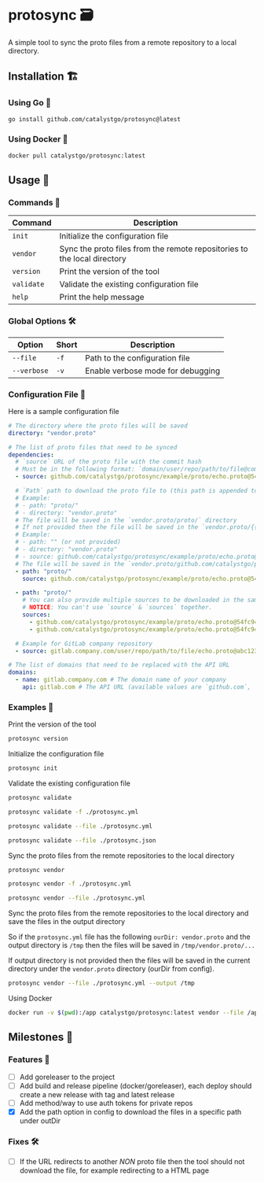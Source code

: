 # protosync 🗃

A simple tool to sync the proto files from a remote repository to a local directory.

## Installation 🏗

### Using Go 🐹

```bash
go install github.com/catalystgo/protosync@latest
```

### Using Docker 🐳

```bash
docker pull catalystgo/protosync:latest
```

## Usage 🚀

### Commands 📜

| Command | Description |
| --- | --- |
| `init` | Initialize the configuration file |
| `vendor` | Sync the proto files from the remote repositories to the local directory |
| `version` | Print the version of the tool |
| `validate` | Validate the existing configuration file |
| `help` | Print the help message |

### Global Options 🛠

| Option | Short | Description |
| --- | --- | --- |
| `--file` | `-f` | Path to the configuration file |
| `--verbose` | `-v` | Enable verbose mode for debugging |

### Configuration File 📄

Here is a sample configuration file

```yaml
# The directory where the proto files will be saved
directory: "vendor.proto"

# The list of proto files that need to be synced
dependencies:
  # `source` URL of the proto file with the commit hash
  # Must be in the following format: `domain/user/repo/path/to/file@commit`
  - source: github.com/catalystgo/protosync/example/proto/echo.proto@54fc94f

  # `Path` path to download the proto file to (this path is appended to the directory variable)
  # Example:
  # - path: "proto/"
  # - directory: "vendor.proto"
  # The file will be saved in the `vendor.proto/proto/` directory
  # If not provided then the file will be saved in the `vendor.proto/{{SOURCE}}` directory
  # Example:
  # - path: "" (or not provided)
  # - directory: "vendor.proto"
  # - source: github.com/catalystgo/protosync/example/proto/echo.proto@54fc94f
  # The file will be saved in the `vendor.proto/github.com/catalystgo/protosync/example/proto/` directory
  - path: "proto/"
    source: github.com/catalystgo/protosync/example/proto/echo.proto@54fc94f

  - path: "proto/"
    # You can also provide multiple sources to be downloaded in the same path.
    # NOTICE: You can't use `source` & `sources` together.
    sources:
      - github.com/catalystgo/protosync/example/proto/echo.proto@54fc94f
      - github.com/catalystgo/protosync/example/proto/echo.proto@54fc94f

  # Example for GitLab company repository
  - source: gitlab.company.com/user/repo/path/to/file/echo.proto@abc123

# The list of domains that need to be replaced with the API URL
domains:
  - name: gitlab.company.com # The domain name of your company
    api: gitlab.com # The API URL (available values are `github.com`, `gitlab.com` and `bitbucket.org`)
```

### Examples 📝

Print the version of the tool

```bash
protosync version
```

Initialize the configuration file

```bash
protosync init
```

Validate the existing configuration file

```bash
protosync validate
```

```bash
protosync validate -f ./protosync.yml 
```

```bash
protosync validate --file ./protosync.yml 
```

```bash
protosync validate --file ./protosync.json
```

Sync the proto files from the remote repositories to the local directory

```bash
protosync vendor
```

```bash
protosync vendor -f ./protosync.yml
```

```bash
protosync vendor --file ./protosync.yml
```

Sync the proto files from the remote repositories to the local directory and save the files in the output directory

So if the `protosync.yml` file has the following `ourDir: vendor.proto` and the output directory is `/tmp` then the files will be saved in `/tmp/vendor.proto/...`

If output directory is not provided then the files will be saved in the current directory under the `vendor.proto` directory (ourDir from config).

```bash
protosync vendor --file ./protosync.yml --output /tmp
```

Using Docker

```bash
docker run -v $(pwd):/app catalystgo/protosync:latest vendor --file /app/protosync.yml --ouput /app
```

## Milestones 🎯

### Features 🚀

- [ ] Add goreleaser to the project
- [ ] Add build and release pipeline (docker/goreleaser), each deploy should create a new release with tag and latest release
- [ ] Add method/way to use auth tokens for private repos
- [x] Add the path option in config to download the files in a specific path under outDir

### Fixes 🛠

- [ ] If the URL redirects to another *NON* proto file then the tool should not download the file, for example redirecting to a HTML page
